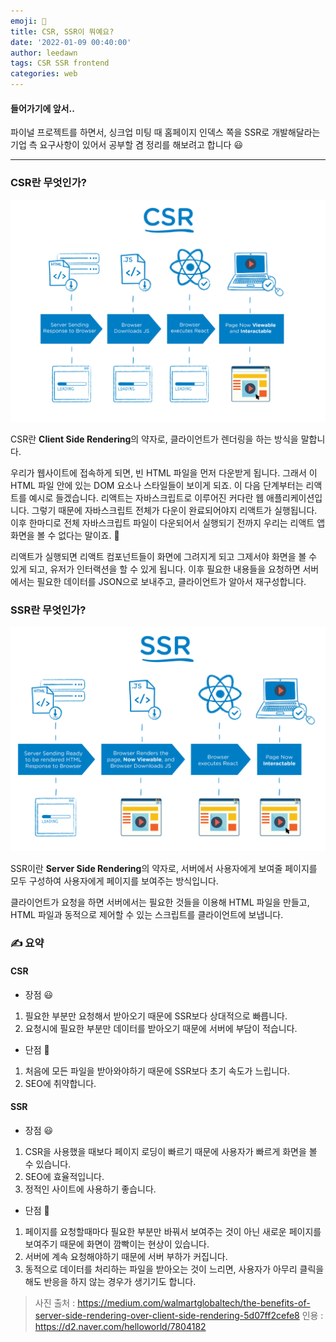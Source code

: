 ```yaml
---
emoji: 🧐
title: CSR, SSR이 뭐예요?
date: '2022-01-09 00:40:00'
author: leedawn
tags: CSR SSR frontend
categories: web
---
```


#### 들어가기에 앞서..

파이널 프로젝트를 하면서, 싱크업 미팅 때 홈페이지 인덱스 쪽을 SSR로 개발해달라는 기업 측 요구사항이 있어서 공부할 겸 정리를 해보려고 합니다 😃

---

### CSR란 무엇인가?

![](../../assets/csr.png)

CSR란 **Client Side Rendering**의 약자로, 클라이언트가 렌더링을 하는 방식을 말합니다.

우리가 웹사이트에 접속하게 되면, 빈 HTML 파일을 먼저 다운받게 됩니다. 그래서 이 HTML 파일 안에 있는 DOM 요소나 스타일들이 보이게 되죠.
이 다음 단계부터는 리액트를 예시로 들겠습니다. 리액트는 자바스크립트로 이루어진 커다란 웹 애플리케이션입니다. 그렇기 때문에 자바스크립트 전체가 다운이 완료되어야지 리액트가 실행됩니다. 이후 한마디로 전체 자바스크립트 파일이 다운되어서 실행되기 전까지 우리는 리액트 앱 화면을 볼 수 없다는 말이죠. 🥲

리액트가 실행되면 리액트 컴포넌트들이 화면에 그려지게 되고 그제서야 화면을 볼 수 있게 되고, 유저가 인터랙션을 할 수 있게 됩니다. 이후 필요한 내용들을 요청하면 서버에서는 필요한 데이터를 JSON으로 보내주고, 클라이언트가 알아서 재구성합니다.

### SSR란 무엇인가?

![](../../assets/ssr.png)

SSR이란 **Server Side Rendering**의 약자로, 서버에서 사용자에게 보여줄 페이지를 모두 구성하여 사용자에게 페이지를 보여주는 방식입니다.

클라이언트가 요청을 하면 서버에서는 필요한 것들을 이용해 HTML 파일을 만들고, HTML 파일과 동적으로 제어할 수 있는 스크립트를 클라이언트에 보냅니다.

### ✍️ 요약

#### CSR

- 장점 😃

1. 필요한 부분만 요청해서 받아오기 때문에 SSR보다 상대적으로 빠릅니다.
2. 요청시에 필요한 부분만 데이터를 받아오기 때문에 서버에 부담이 적습니다.

- 단점 🥲

1. 처음에 모든 파일을 받아와야하기 때문에 SSR보다 초기 속도가 느립니다.
2. SEO에 취약합니다.

#### SSR

- 장점 😃

1. CSR을 사용했을 때보다 페이지 로딩이 빠르기 때문에 사용자가 빠르게 화면을 볼 수 있습니다.
2. SEO에 효율적입니다.
3. 정적인 사이트에 사용하기 좋습니다.

- 단점 🥲

1. 페이지를 요청할때마다 필요한 부분만 바꿔서 보여주는 것이 아닌 새로운 페이지를 보여주기 때문에 화면이 깜빡이는 현상이 있습니다.
2. 서버에 계속 요청해야하기 때문에 서버 부하가 커집니다.
3. 동적으로 데이터를 처리하는 파일을 받아오는 것이 느리면, 사용자가 아무리 클릭을 해도 반응을 하지 않는 경우가 생기기도 합니다.

> 사진 출처 : https://medium.com/walmartglobaltech/the-benefits-of-server-side-rendering-over-client-side-rendering-5d07ff2cefe8 인용 : https://d2.naver.com/helloworld/7804182

```toc

```
